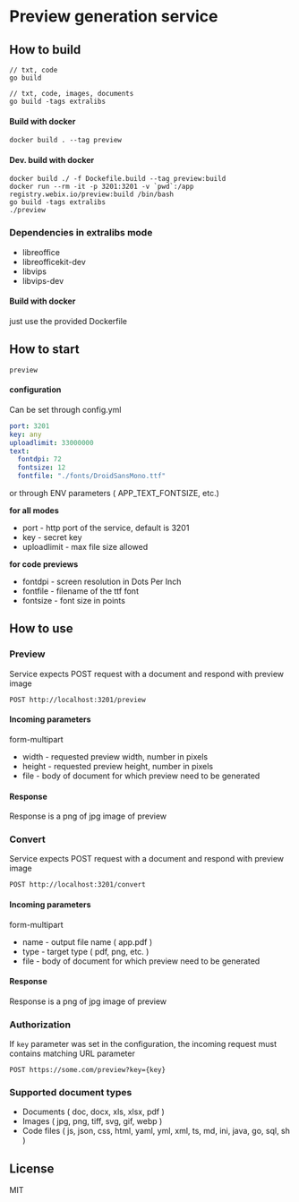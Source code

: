 Preview generation service
=============

## How to build

```
// txt, code
go build

// txt, code, images, documents
go build -tags extralibs
```

#### Build with docker

```
docker build . --tag preview
```

#### Dev. build with docker

```
docker build ./ -f Dockefile.build --tag preview:build
docker run --rm -it -p 3201:3201 -v `pwd`:/app registry.webix.io/preview:build /bin/bash
go build -tags extralibs
./preview
```


### Dependencies in extralibs mode

- libreoffice
- libreofficekit-dev
- libvips
- libvips-dev

#### Build with docker

just use the provided Dockerfile

## How to start

```
preview
```

#### configuration

Can be set through config.yml 

```yaml
port: 3201
key: any
uploadlimit: 33000000
text:
  fontdpi: 72
  fontsize: 12
  fontfile: "./fonts/DroidSansMono.ttf"
```

or through ENV parameters ( APP_TEXT_FONTSIZE, etc.)


**for all modes**

- port - http port of the service, default is 3201
- key - secret key
- uploadlimit - max file size allowed

**for code previews**

- fontdpi - screen resolution in Dots Per Inch
- fontfile - filename of the ttf font
- fontsize - font size in points

## How to use

### Preview 

Service expects POST request with a document and respond with preview image

```
POST http://localhost:3201/preview
```

#### Incoming parameters

form-multipart

- width - requested preview width, number in pixels
- height - requested preview height, number in pixels
- file - body of document for which preview need to be generated

#### Response

Response is a png of jpg image of preview

### Convert 

Service expects POST request with a document and respond with preview image

```
POST http://localhost:3201/convert
```

#### Incoming parameters

form-multipart

- name - output file name ( app.pdf )
- type - target type ( pdf, png, etc. )
- file - body of document for which preview need to be generated

#### Response

Response is a png of jpg image of preview

### Authorization

If `key` parameter was set in the configuration, the incoming request must contains matching URL parameter

```
POST https://some.com/preview?key={key}
```

### Supported document types

- Documents ( doc, docx, xls, xlsx, pdf )
- Images ( jpg, png, tiff, svg, gif, webp )
- Code files ( js, json, css, html, yaml, yml, xml, ts, md, ini, java, go, sql, sh  )

## License

MIT
